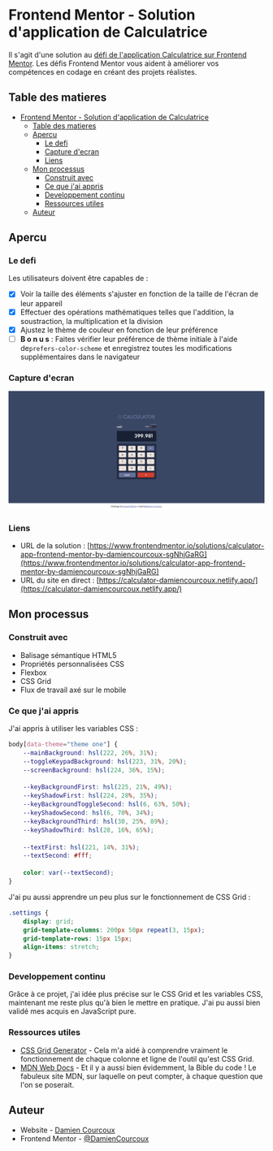 # Frontend Mentor - Solution d'application de Calculatrice

Il s'agit d'une solution au [défi de l'application Calculatrice sur Frontend Mentor](https://www.frontendmentor.io/challenges/calculator-app-9lteq5N29). Les défis Frontend Mentor vous aident à améliorer vos compétences en codage en créant des projets réalistes.

## Table des matieres

- [Frontend Mentor - Solution d'application de Calculatrice](#frontend-mentor---solution-dapplication-de-calculatrice)
  - [Table des matieres](#table-des-matieres)
  - [Apercu](#apercu)
    - [Le defi](#le-defi)
    - [Capture d'ecran](#capture-decran)
    - [Liens](#liens)
  - [Mon processus](#mon-processus)
    - [Construit avec](#construit-avec)
    - [Ce que j'ai appris](#ce-que-jai-appris)
    - [Developpement continu](#developpement-continu)
    - [Ressources utiles](#ressources-utiles)
  - [Auteur](#auteur)

## Apercu

### Le defi

Les utilisateurs doivent être capables de :

- [x] Voir la taille des éléments s'ajuster en fonction de la taille de l'écran de leur appareil
- [x] Effectuer des opérations mathématiques telles que l'addition, la soustraction, la multiplication et la division
- [x] Ajustez le thème de couleur en fonction de leur préférence
- [ ] **B o n u s** : Faites vérifier leur préférence de thème initiale à l'aide de`prefers-color-scheme` et enregistrez toutes les modifications supplémentaires dans le navigateur

### Capture d'ecran

![screenshot de l'application calculator](images/screenshot.png)

### Liens

- URL de la solution : [https://www.frontendmentor.io/solutions/calculator-app-frontend-mentor-by-damiencourcoux-sgNhjGaRG](https://www.frontendmentor.io/solutions/calculator-app-frontend-mentor-by-damiencourcoux-sgNhjGaRG)
- URL du site en direct : [https://calculator-damiencourcoux.netlify.app/](https://calculator-damiencourcoux.netlify.app/)

## Mon processus

### Construit avec

- Balisage sémantique HTML5
- Propriétés personnalisées CSS
- Flexbox
- CSS Grid
- Flux de travail axé sur le mobile

### Ce que j'ai appris

J'ai appris à utiliser les variables CSS :

```css
body[data-theme="theme one"] {
    --mainBackground: hsl(222, 26%, 31%);
    --toggleKeypadBackground: hsl(223, 31%, 20%);
    --screenBackground: hsl(224, 36%, 15%);

    --keyBackgroundFirst: hsl(225, 21%, 49%);
    --keyShadowFirst: hsl(224, 28%, 35%);
    --keyBackgroundToggleSecond: hsl(6, 63%, 50%);
    --keyShadowSecond: hsl(6, 70%, 34%);
    --keyBackgroundThird: hsl(30, 25%, 89%);
    --keyShadowThird: hsl(28, 16%, 65%);

    --textFirst: hsl(221, 14%, 31%);
    --textSecond: #fff;

    color: var(--textSecond);
}
```

J'ai pu aussi apprendre un peu plus sur le fonctionnement de CSS Grid :

```css
.settings {
    display: grid;
    grid-template-columns: 200px 50px repeat(3, 15px);
    grid-template-rows: 15px 15px;
    align-items: stretch;
}
```

### Developpement continu

Grâce à ce projet, j'ai idée plus précise sur le CSS Grid et les variables CSS, maintenant me reste plus qu'à bien le mettre en pratique.
J'ai pu aussi bien validé mes acquis en JavaScript pure.

### Ressources utiles

- [CSS Grid Generator](https://cssgrid-generator.netlify.app/) - Cela m'a aidé à comprendre vraiment le fonctionnement de chaque colonne et ligne de l'outil qu'est CSS Grid.
- [MDN Web Docs](https://developer.mozilla.org/fr/) - Et il y a aussi bien évidemment, la Bible du code ! Le fabuleux site MDN, sur laquelle on peut compter, à chaque question que l'on se poserait.

## Auteur

- Website - [Damien Courcoux](https://www.damiencourcoux.me)
- Frontend Mentor - [@DamienCourcoux](https://www.frontendmentor.io/profile/DamienCourcoux)
